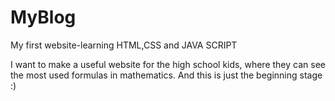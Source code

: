 # MyBlog
My first website-learning HTML,CSS and JAVA SCRIPT

I want to make a useful website for the high school kids, where they can see the most used formulas in mathematics.
And this is just the beginning stage :)
